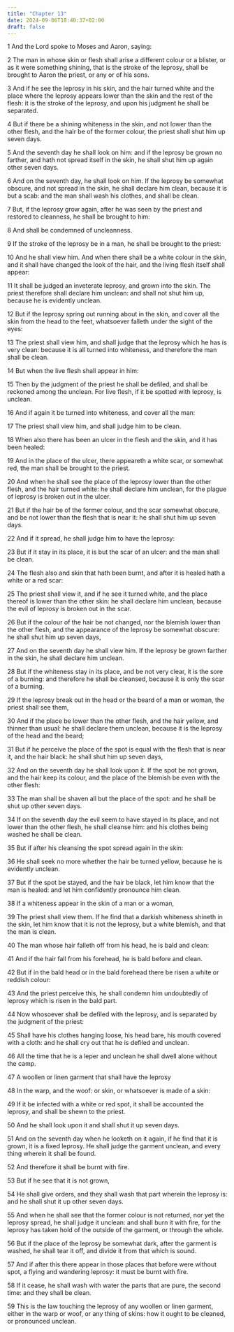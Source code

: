```yaml
---
title: "Chapter 13"
date: 2024-09-06T18:40:37+02:00
draft: false
---
```




1 And the Lord spoke to Moses and Aaron, saying:

2 The man in whose skin or flesh shall arise a different colour or a blister, or as it were something shining, that is the stroke of the leprosy, shall be brought to Aaron the priest, or any or of his sons.

3 And if he see the leprosy in his skin, and the hair turned white and the place where the leprosy appears lower than the skin and the rest of the flesh: it is the stroke of the leprosy, and upon his judgment he shall be separated.

4 But if there be a shining whiteness in the skin, and not lower than the other flesh, and the hair be of the former colour, the priest shall shut him up seven days.

5 And the seventh day he shall look on him: and if the leprosy be grown no farther, and hath not spread itself in the skin, he shall shut him up again other seven days.

6 And on the seventh day, he shall look on him. If the leprosy be somewhat obscure, and not spread in the skin, he shall declare him clean, because it is but a scab: and the man shall wash his clothes, and shall be clean.

7 But, if the leprosy grow again, after he was seen by the priest and restored to cleanness, he shall be brought to him:

8 And shall be condemned of uncleanness.

9 If the stroke of the leprosy be in a man, he shall be brought to the priest:

10 And he shall view him. And when there shall be a white colour in the skin, and it shall have changed the look of the hair, and the living flesh itself shall appear:

11 It shall be judged an inveterate leprosy, and grown into the skin. The priest therefore shall declare him unclean: and shall not shut him up, because he is evidently unclean.

12 But if the leprosy spring out running about in the skin, and cover all the skin from the head to the feet, whatsoever falleth under the sight of the eyes:

13 The priest shall view him, and shall judge that the leprosy which he has is very clean: because it is all turned into whiteness, and therefore the man shall be clean.

14 But when the live flesh shall appear in him:

15 Then by the judgment of the priest he shall be defiled, and shall be reckoned among the unclean. For live flesh, if it be spotted with leprosy, is unclean.

16 And if again it be turned into whiteness, and cover all the man:

17 The priest shall view him, and shall judge him to be clean.

18 When also there has been an ulcer in the flesh and the skin, and it has been healed:

19 And in the place of the ulcer, there appeareth a white scar, or somewhat red, the man shall be brought to the priest.

20 And when he shall see the place of the leprosy lower than the other flesh, and the hair turned white: he shall declare him unclean, for the plague of leprosy is broken out in the ulcer.

21 But if the hair be of the former colour, and the scar somewhat obscure, and be not lower than the flesh that is near it: he shall shut him up seven days.

22 And if it spread, he shall judge him to have the leprosy:

23 But if it stay in its place, it is but the scar of an ulcer: and the man shall be clean.

24 The flesh also and skin that hath been burnt, and after it is healed hath a white or a red scar:

25 The priest shall view it, and if he see it turned white, and the place thereof is lower than the other skin: he shall declare him unclean, because the evil of leprosy is broken out in the scar.

26 But if the colour of the hair be not changed, nor the blemish lower than the other flesh, and the appearance of the leprosy be somewhat obscure: he shall shut him up seven days,

27 And on the seventh day he shall view him. If the leprosy be grown farther in the skin, he shall declare him unclean.

28 But if the whiteness stay in its place, and be not very clear, it is the sore of a burning: and therefore he shall be cleansed, because it is only the scar of a burning.

29 If the leprosy break out in the head or the beard of a man or woman, the priest shall see them,

30 And if the place be lower than the other flesh, and the hair yellow, and thinner than usual: he shall declare them unclean, because it is the leprosy of the head and the beard;

31 But if he perceive the place of the spot is equal with the flesh that is near it, and the hair black: he shall shut him up seven days,

32 And on the seventh day he shall look upon it. If the spot be not grown, and the hair keep its colour, and the place of the blemish be even with the other flesh:

33 The man shall be shaven all but the place of the spot: and he shall be shut up other seven days.

34 If on the seventh day the evil seem to have stayed in its place, and not lower than the other flesh, he shall cleanse him: and his clothes being washed he shall be clean.

35 But if after his cleansing the spot spread again in the skin:

36 He shall seek no more whether the hair be turned yellow, because he is evidently unclean.

37 But if the spot be stayed, and the hair be black, let him know that the man is healed: and let him confidently pronounce him clean.

38 If a whiteness appear in the skin of a man or a woman,

39 The priest shall view them. If he find that a darkish whiteness shineth in the skin, let him know that it is not the leprosy, but a white blemish, and that the man is clean.

40 The man whose hair falleth off from his head, he is bald and clean:

41 And if the hair fall from his forehead, he is bald before and clean.

42 But if in the bald head or in the bald forehead there be risen a white or reddish colour:

43 And the priest perceive this, he shall condemn him undoubtedly of leprosy which is risen in the bald part.

44 Now whosoever shall be defiled with the leprosy, and is separated by the judgment of the priest:

45 Shall have his clothes hanging loose, his head bare, his mouth covered with a cloth: and he shall cry out that he is defiled and unclean.

46 All the time that he is a leper and unclean he shall dwell alone without the camp.

47 A woollen or linen garment that shall have the leprosy

48 In the warp, and the woof: or skin, or whatsoever is made of a skin:

49 If it be infected with a white or red spot, it shall be accounted the leprosy, and shall be shewn to the priest.

50 And he shall look upon it and shall shut it up seven days.

51 And on the seventh day when he looketh on it again, if he find that it is grown, it is a fixed leprosy. He shall judge the garment unclean, and every thing wherein it shall be found.

52 And therefore it shall be burnt with fire.

53 But if he see that it is not grown,

54 He shall give orders, and they shall wash that part wherein the leprosy is: and he shall shut it up other seven days.

55 And when he shall see that the former colour is not returned, nor yet the leprosy spread, he shall judge it unclean: and shall burn it with fire, for the leprosy has taken hold of the outside of the garment, or through the whole.

56 But if the place of the leprosy be somewhat dark, after the garment is washed, he shall tear it off, and divide it from that which is sound.

57 And if after this there appear in those places that before were without spot, a flying and wandering leprosy: it must be burnt with fire.

58 If it cease, he shall wash with water the parts that are pure, the second time: and they shall be clean.

59 This is the law touching the leprosy of any woollen or linen garment, either in the warp or woof, or any thing of skins: how it ought to be cleaned, or pronounced unclean.

